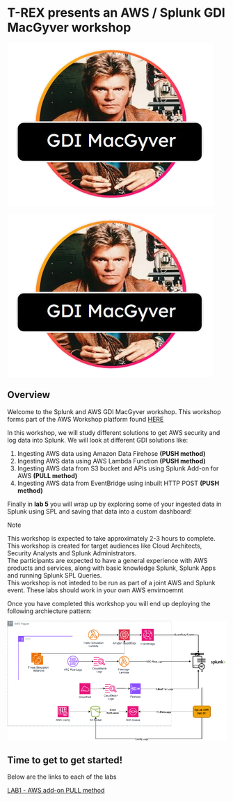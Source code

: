 # T-REX presents an AWS / Splunk GDI MacGyver workshop

![gmacgyver_logo](/static/gdimacgyverlogo.png)

<img align="center" src="/static/gdimacgyverlogo.png">

## Overview 

Welcome to the Splunk and AWS GDI MacGyver workshop. This workshop forms part of the AWS Workshop platform found <a>[HERE](https://catalog.us-east-1.prod.workshops.aws/workshops/5039b0de-622d-4224-8760-d9dff0c13e0b/en-US/getting-started) </a>

In this workshop, we will study different solutions to get AWS security and log data into Splunk. We will look at different GDI solutions like:
1) Ingesting AWS data using Amazon Data Firehose <b>(PUSH method)</b>
2) Ingesting AWS data using AWS Lambda Function <b>(PUSH method)</b>
3) Ingesting AWS data from S3 bucket and APIs using Splunk Add-on for AWS <b>(PULL method)</b>
4) Ingesting AWS data from EventBridge using inbuilt HTTP POST <b>(PUSH method)</b>

Finally in <b>lab 5</b> you will wrap up by exploring some of your ingested data in Splunk using SPL and saving that data into a custom dashboard!

>[!NOTE]
>This workshop is expected to take approximately 2-3 hours to complete.<br>
>This workshop is created for target audiences like Cloud Architects, Security Analysts and Splunk Administrators.<br>
>The participants are expected to have a general experience with AWS products and services, along with basic knowledge Splunk, Splunk Apps and running Splunk SPL Queries.<br>
>This workshop is not inteded to be run as part of a joint AWS and Splunk event. These labs should work in your own AWS envirnoemnt <br>

Once you have completed this workshop you will end up deploying the following archiecture pattern:

![gdi_architecture](/static/gdi_workshop_architecture.png)

## Time to get to get started!
Below are the links to each of the labs

<a>[LAB1 - AWS add-on PULL method](/content/Lab1_awsaddon/index.en.md) </a>

